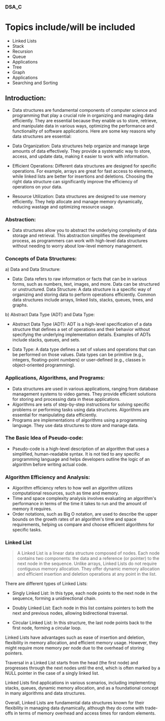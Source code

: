 ### DSA_C

# Topics include/will be included

- Linked Lists
- Stack
- Recursion
- Queue
- Applications
- Tree
- Graph
- Applications
- Searching and Sorting

## Introduction:

- Data structures are fundamental components of computer science and programming that play a crucial role in organizing and managing data efficiently. They are essential because they enable us to store, retrieve, and manipulate data in various ways, optimizing the performance and functionality of software applications. Here are some key reasons why data structures are essential:

- Data Organization: Data structures help organize and manage large amounts of data effectively. They provide a systematic way to store, access, and update data, making it easier to work with information.

- Efficient Operations: Different data structures are designed for specific operations. For example, arrays are great for fast access to elements, while linked lists are better for insertions and deletions. Choosing the right data structure can significantly improve the efficiency of operations on your data.

- Resource Utilization: Data structures are designed to use memory efficiently. They help allocate and manage memory dynamically, reducing wastage and optimizing resource usage.

### Abstraction:

- Data structures allow you to abstract the underlying complexity of data storage and retrieval. This abstraction simplifies the development process, as programmers can work with high-level data structures without needing to worry about low-level memory management.

### Concepts of Data Structures:

a) Data and Data Structure:

- Data: Data refers to raw information or facts that can be in various forms, such as numbers, text, images, and more. Data can be structured or unstructured.
  Data Structure: A data structure is a specific way of organizing and storing data to perform operations efficiently. Common data structures include arrays, linked lists, stacks, queues, trees, and graphs.

b) Abstract Data Type (ADT) and Data Type:

- Abstract Data Type (ADT): ADT is a high-level specification of a data structure that defines a set of operations and their behavior without specifying the underlying implementation details. Examples of ADTs include stacks, queues, and sets.

- Data Type: A data type defines a set of values and operations that can be performed on those values. Data types can be primitive (e.g., integers, floating-point numbers) or user-defined (e.g., classes in object-oriented programming).

### Applications, Algorithms, and Programs:

- Data structures are used in various applications, ranging from database management systems to video games. They provide efficient solutions for storing and processing data in these applications.
- Algorithms are sets of step-by-step instructions for solving specific problems or performing tasks using data structures. Algorithms are essential for manipulating data efficiently.
- Programs are implementations of algorithms using a programming language. They use data structures to store and manage data.

### The Basic Idea of Pseudo-code:

- Pseudo-code is a high-level description of an algorithm that uses a simplified, human-readable syntax. It is not tied to any specific programming language and helps developers outline the logic of an algorithm before writing actual code.

### Algorithm Efficiency and Analysis:

- Algorithm efficiency refers to how well an algorithm utilizes computational resources, such as time and memory.
- Time and space complexity analysis involves evaluating an algorithm's performance in terms of the time it takes to run and the amount of memory it requires.
- Order notations, such as Big O notation, are used to describe the upper bounds on the growth rates of an algorithm's time and space requirements, helping us compare and choose efficient algorithms for specific tasks.

### Linked List

> A Linked List is a linear data structure composed of nodes. Each node contains two components: the data and a reference (or pointer) to the next node in the sequence. Unlike arrays, Linked Lists do not require contiguous memory allocation. They offer dynamic memory allocation and efficient insertion and deletion operations at any point in the list.

There are different types of Linked Lists:

- Singly Linked List: In this type, each node points to the next node in the sequence, forming a unidirectional chain.

- Doubly Linked List: Each node in this list contains pointers to both the next and previous nodes, allowing bidirectional traversal.

- Circular Linked List: In this structure, the last node points back to the first node, forming a circular loop.

Linked Lists have advantages such as ease of insertion and deletion, flexibility in memory allocation, and efficient memory usage. However, they might require more memory per node due to the overhead of storing pointers.

Traversal in a Linked List starts from the head (the first node) and progresses through the next nodes until the end, which is often marked by a NULL pointer in the case of a singly linked list.

Linked Lists find applications in various scenarios, including implementing stacks, queues, dynamic memory allocation, and as a foundational concept in many algorithms and data structures.

Overall, Linked Lists are fundamental data structures known for their flexibility in managing data dynamically, although they do come with trade-offs in terms of memory overhead and access times for random elements.
